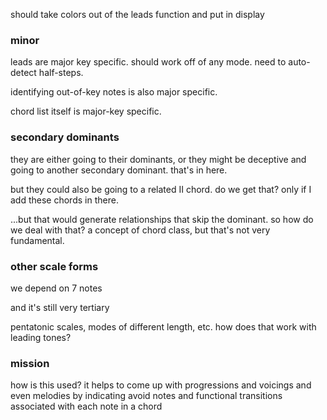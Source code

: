 should take colors out of the leads function and put in display



### minor


leads are major key specific. should work off of any mode. need to auto-detect half-steps.

identifying out-of-key notes is also major specific.

chord list itself is major-key specific.


### secondary dominants

they are either going to their dominants, or they might be deceptive and going to another secondary dominant. that's in here.

but they could also be going to a related II chord. do we get that? only if I add these chords in there. 

...but that would generate relationships that skip the dominant. so how do we deal with that? a concept of chord class, but that's not very fundamental.



### other scale forms

we depend on 7 notes

and it's still very tertiary

pentatonic scales, modes of different length, etc. how does that work with leading tones?



### mission

how is this used? it helps to come up with progressions and voicings and even melodies by indicating avoid notes and functional transitions associated with each note in a chord

